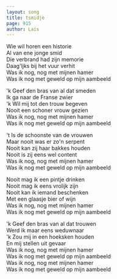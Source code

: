 ```yaml
---
layout: song
title: tsmidje
page: 915
author: Lais
---
```


Wie wil horen een historie  
Al van ene jonge smid  
Die verbrand had zijn memorie  
Daag'ljks bij het vuur verhit  
Was ik nog, nog met mijnen hamer  
Was ik nog met geweld op mijn aambeeld  

'k Geef den bras van al dat smeden  
Ik ga naar de Franse zwier  
'k Wil mij tot den trouw begeven  
Nooit een schoner vrouw gezien  
Was ik nog, nog met mijnen hamer  
Was ik nog met geweld op mijn aambeeld  

't Is de schoonste van de vrouwen  
Maar nooit was er zo'n serpent  
Nooit kan zij haar bakkes houden  
Nooit is zij eens wel content  
Was ik nog, nog met mijnen hamer  
Was ik nog met geweld op mijn aambeeld  

Nooit mag ik een pintje drinken  
Nooit mag ik eens vrolijk zijn  
Nooit kan ik iemand beschenken  
Met een glaasje bier of wijn  
Was ik nog, nog met mijnen hamer  
Was ik nog met geweld op mijn aambeeld  

'k Geef den bras van al dat trouwen  
Werd ik maar eens weduwnaar  
'k Zou mij in een hoeksken houden  
En mij stellen uit gevaar  
Was ik nog, nog met mijnen hamer  
Was ik nog met geweld op mijn aambeeld  
Was ik nog, nog met mijnen hamer  
Was ik nog met geweld op mijn aambeeld
